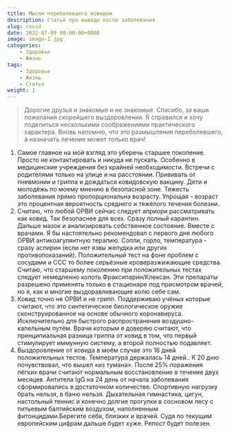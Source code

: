 ```yaml
---
title: Мысли переболевшего ковидом
description: Статья про выводы после заболевания
slug: covid
date: 2022-07-09 00:00:00+0000
image: image-1.jpg
categories:
    - Здоровье
    - Жизнь
tags:
    - Здоровье
    - Жизнь
    - Статья
weight: 1       
---
```

> Дорогие друзья и знакомые и не знакомые. Спасибо, за ваши пожелания
> скорейшего выздоровления. Я справился и хочу поделиться несколькими
> соображениями практического характера. Вновь напомню, что это
> размышления переболевшего, а назначать лечение может только врач!
1. Самое главное на мой взгляд это уберечь старшее поколение. Просто не контактировать и никуда не пускать. Особенно в медицинские учреждения без крайней необходимости. Встречи с родителями только на улице и на расстоянии. Прививать от пневмонии и гриппа и дождаться ковидовскую вакцину. Дети и молодёжь по моему мнению в безопасной зоне. Тяжесть заболевания прямо пропорциональна возрасту. Упрощая - возраст это процентная вероятность среднего и тяжёлого течения болезни.
2. Считаю, что любой ОРВИ сейчас следует априори рассматривать как ковид. Так безопаснее для всех. Сразу полный карантин. Дальше мазок и анализировать собственное состояние. Вместе с врачами. Я бы настоятельно рекомендовал с первого дня любого ОРВИ антикоагулянтную терапию. Сопли, горло, температура - сразу аспирин (если нет язвы желудка или других противопоказаний). Положительный тест на фоне проблем с сосудами и ССС то более серьёзные кроверазжижающие средства. Считаю, что старшему поколению при положительных тестах следует немедленно колоть Фраксипарин/Клексан. Эти препараты разрешено применять только в стационаре под присмотром врачей, но я, как и многие выздоравливающие колю себе сам.
3. Ковид точно не ОРВИ и не грипп. Поддерживаю учёных которые считают, что это синтетическое биологическое оружие сконструированное на основе обычного коронавируса. Исключительно для быстрого распространения воздушно-капельным путём. Врачи которым я доверяю считают, что принципиальная разница гриппа от ковид в том, что первый стимулирует иммунную систему, а второй полностью подавляет.
4. Выздоровление от ковида в моём случае это 16 дней положительных тестов. Температура держалась 14 дней.. К 20 дню почувствовал, что вышел «из тумана». После 25% поражения лёгких врачи считают нормальным восстановление в течение двух месяцев. Антитела IgG на 24 день от начала заболевания сформировались в достаточном количестве. Спортивную нагрузку брать нельзя, в баню нельзя. Дыхательная гимнастика, цигун, настольный теннис и конечно долгие прогулки в сосновом лесу с питьевым балтийским воздухом, наполненным фитонцидами.Берегите себя, близких и врачей. Судя по текущим европейским цифрам дальше будет хуже. Репост будет полезен.